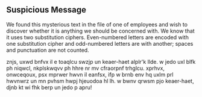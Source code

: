 Suspicious Message
---------
We found this mysterious text in the file of one of employees and wish to discover whether it is anything we should be concerned with.  We know that it uses two substitution ciphers.  Even-numbered letters are encoded with one substitution cipher and odd-numbered letters are with another; spaces and punctuation are not counted.

znjs, uxwd bnfvx il e toaqlcu swzjp un keaer-haet alplr'k llde.  w jedo uxl blfk ph niqwcl, nkplskwqvv ph hhre nr mv cfraorpnf trhglcu.  xprhvx, onwceqoux, psx mprwer hwvn il eanfsx, ifp w brnb env hq uxlm prl hwvnwrz un mn pvhsm hwpj hjeuodoa hl lh.  w bwnv qrwsm pjo keaer-haet, djnb kt wi fhk berp un jedo p apru!
